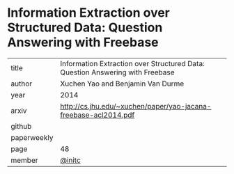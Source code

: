 # Information Extraction over Structured Data: Question Answering with Freebase

|  |  |
| :--- | :--- |
| title | Information Extraction over Structured Data: Question Answering with Freebase |
| author | Xuchen Yao and Benjamin Van Durme |
| year | 2014 |
| arxiv |   http://cs.jhu.edu/~xuchen/paper/yao-jacana-freebase-acl2014.pdf |
| github |   |
| paperweekly |  |
| page | 48 |
| member | [@initc](https://github.com/initc) |